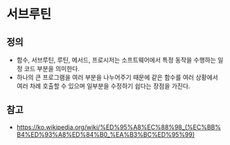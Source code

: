 
# 서브루틴
## 정의
- 함수, 서브루틴, 루틴, 메서드, 프로시저는 소프트웨어에서 특정 동작을 수행하는 일정 코드 부분을 의미한다.
- 하나의 큰 프로그램을 여러 부분을 나누어주기 때문에 같은 함수를 여러 상황에서 여러 차례 호출할 수 있으며 일부분을 수정하기 쉽다는 장점을 가진다.

## 참고
- https://ko.wikipedia.org/wiki/%ED%95%A8%EC%88%98_(%EC%BB%B4%ED%93%A8%ED%84%B0_%EA%B3%BC%ED%95%99)
